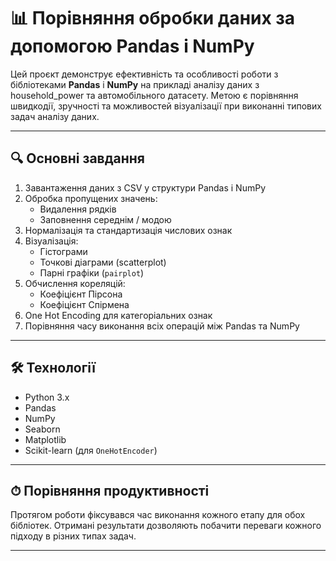 # 📊 Порівняння обробки даних за допомогою Pandas і NumPy

Цей проєкт демонструє ефективність та особливості роботи з бібліотеками **Pandas** і **NumPy** на прикладі аналізу даних з household_power та автомобільного датасету. Метою є порівняння швидкодії, зручності та можливостей візуалізації при виконанні типових задач аналізу даних.

---

## 🔍 Основні завдання

1. Завантаження даних з CSV у структури Pandas і NumPy
2. Обробка пропущених значень:
   - Видалення рядків
   - Заповнення середнім / модою
3. Нормалізація та стандартизація числових ознак
4. Візуалізація:
   - Гістограми
   - Точкові діаграми (scatterplot)
   - Парні графіки (`pairplot`)
5. Обчислення кореляцій:
   - Коефіцієнт Пірсона
   - Коефіцієнт Спірмена
6. One Hot Encoding для категоріальних ознак
7. Порівняння часу виконання всіх операцій між Pandas та NumPy

---

## 🛠 Технології

- Python 3.x
- Pandas
- NumPy
- Seaborn
- Matplotlib
- Scikit-learn (для `OneHotEncoder`)

---

## ⏱ Порівняння продуктивності

Протягом роботи фіксувався час виконання кожного етапу для обох бібліотек. Отримані результати дозволяють побачити переваги кожного підходу в різних типах задач.

---
